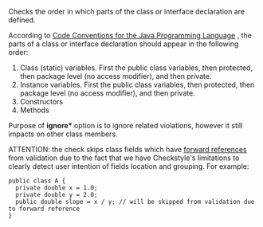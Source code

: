 Checks the order in which parts of the class or interface declaration are defined.

According to [ Code Conventions for the Java Programming Language][Code Conventions for the Java Programming Language] , the parts of a class or interface declaration should appear in the following order:

1.  Class (static) variables. First the public class variables, then protected, then package level (no access modifier), and then private.
2.  Instance variables. First the public class variables, then protected, then package level (no access modifier), and then private.
3.  Constructors
4.  Methods

Purpose of **ignore\*** option is to ignore related violations, however it still impacts on other class members.

ATTENTION: the check skips class fields which have [ forward references][forward references] from validation due to the fact that we have Checkstyle's limitations to clearly detect user intention of fields location and grouping. For example:

    public class A {
      private double x = 1.0;
      private double y = 2.0;
      public double slope = x / y; // will be skipped from validation due to forward reference
    }


[Code Conventions for the Java Programming Language]: https://checkstyle.org/styleguides/sun-code-conventions-19990420/CodeConventions.doc2.html#a1852
[forward references]: https://docs.oracle.com/javase/specs/jls/se11/html/jls-8.html#jls-8.3.3